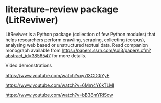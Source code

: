 # literature-review package (LitReviwer)
LitReviwer is a Python package (collection of few Python modules) that helps researchers perform crawling, scraping, collecting (corpus), analysing web based or unstructured textual data. Read companion monograph available from https://papers.ssrn.com/sol3/papers.cfm?abstract_id=3856547 for more details. 

Video demonstrations

https://www.youtube.com/watch?v=y7l3CD0jYyE

https://www.youtube.com/watch?v=6Mm4Y6kTLMI

https://www.youtube.com/watch?v=bB38mYRISow
